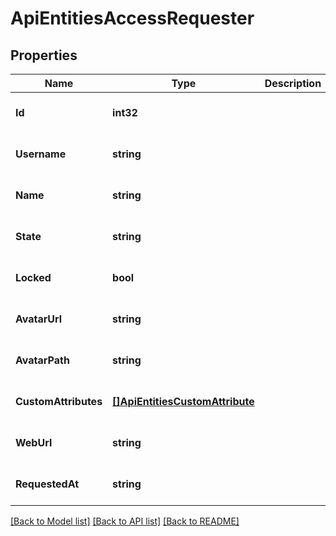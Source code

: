 # ApiEntitiesAccessRequester

## Properties
Name | Type | Description | Notes
------------ | ------------- | ------------- | -------------
**Id** | **int32** |  | [optional] [default to null]
**Username** | **string** |  | [optional] [default to null]
**Name** | **string** |  | [optional] [default to null]
**State** | **string** |  | [optional] [default to null]
**Locked** | **bool** |  | [optional] [default to null]
**AvatarUrl** | **string** |  | [optional] [default to null]
**AvatarPath** | **string** |  | [optional] [default to null]
**CustomAttributes** | [**[]ApiEntitiesCustomAttribute**](API_Entities_CustomAttribute.md) |  | [optional] [default to null]
**WebUrl** | **string** |  | [optional] [default to null]
**RequestedAt** | **string** |  | [optional] [default to null]

[[Back to Model list]](../README.md#documentation-for-models) [[Back to API list]](../README.md#documentation-for-api-endpoints) [[Back to README]](../README.md)


